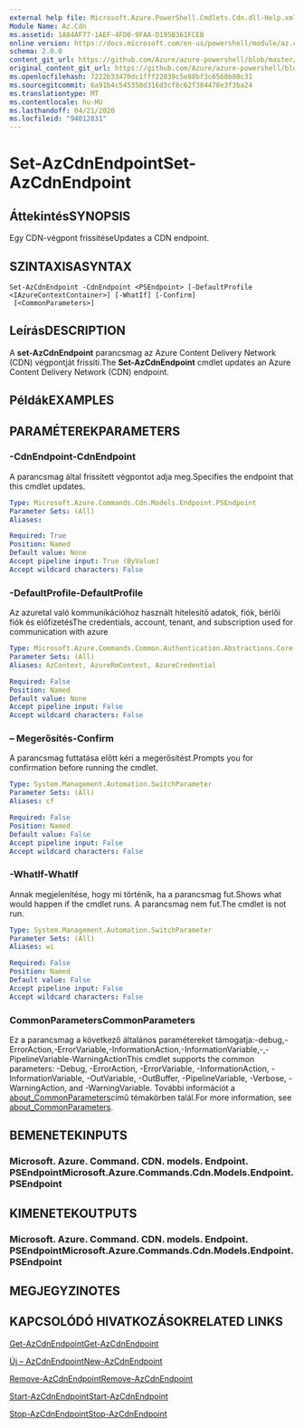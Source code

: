 ```yaml
---
external help file: Microsoft.Azure.PowerShell.Cmdlets.Cdn.dll-Help.xml
Module Name: Az.Cdn
ms.assetid: 1A84AF77-1AEF-4FD0-9FAA-D195B361FCEB
online version: https://docs.microsoft.com/en-us/powershell/module/az.cdn/set-azcdnendpoint
schema: 2.0.0
content_git_url: https://github.com/Azure/azure-powershell/blob/master/src/Cdn/Cdn/help/Set-AzCdnEndpoint.md
original_content_git_url: https://github.com/Azure/azure-powershell/blob/master/src/Cdn/Cdn/help/Set-AzCdnEndpoint.md
ms.openlocfilehash: 7222b33470dc1fff22039c5e88bf3c6560b80c31
ms.sourcegitcommit: 6a91b4c545350d316d3cf8c62f384478e3f3ba24
ms.translationtype: MT
ms.contentlocale: hu-HU
ms.lasthandoff: 04/21/2020
ms.locfileid: "94012831"
---
```

# <span data-ttu-id="3182a-101">Set-AzCdnEndpoint</span><span class="sxs-lookup"><span data-stu-id="3182a-101">Set-AzCdnEndpoint</span></span>

## <span data-ttu-id="3182a-102">Áttekintés</span><span class="sxs-lookup"><span data-stu-id="3182a-102">SYNOPSIS</span></span>
<span data-ttu-id="3182a-103">Egy CDN-végpont frissítése</span><span class="sxs-lookup"><span data-stu-id="3182a-103">Updates a CDN endpoint.</span></span>

## <span data-ttu-id="3182a-104">SZINTAXISA</span><span class="sxs-lookup"><span data-stu-id="3182a-104">SYNTAX</span></span>

```
Set-AzCdnEndpoint -CdnEndpoint <PSEndpoint> [-DefaultProfile <IAzureContextContainer>] [-WhatIf] [-Confirm]
 [<CommonParameters>]
```

## <span data-ttu-id="3182a-105">Leírás</span><span class="sxs-lookup"><span data-stu-id="3182a-105">DESCRIPTION</span></span>
<span data-ttu-id="3182a-106">A **set-AzCdnEndpoint** parancsmag az Azure Content Delivery Network (CDN) végpontját frissíti.</span><span class="sxs-lookup"><span data-stu-id="3182a-106">The **Set-AzCdnEndpoint** cmdlet updates an Azure Content Delivery Network (CDN) endpoint.</span></span>

## <span data-ttu-id="3182a-107">Példák</span><span class="sxs-lookup"><span data-stu-id="3182a-107">EXAMPLES</span></span>

## <span data-ttu-id="3182a-108">PARAMÉTEREK</span><span class="sxs-lookup"><span data-stu-id="3182a-108">PARAMETERS</span></span>

### <span data-ttu-id="3182a-109">-CdnEndpoint</span><span class="sxs-lookup"><span data-stu-id="3182a-109">-CdnEndpoint</span></span>
<span data-ttu-id="3182a-110">A parancsmag által frissített végpontot adja meg.</span><span class="sxs-lookup"><span data-stu-id="3182a-110">Specifies the endpoint that this cmdlet updates.</span></span>

```yaml
Type: Microsoft.Azure.Commands.Cdn.Models.Endpoint.PSEndpoint
Parameter Sets: (All)
Aliases:

Required: True
Position: Named
Default value: None
Accept pipeline input: True (ByValue)
Accept wildcard characters: False
```

### <span data-ttu-id="3182a-111">-DefaultProfile</span><span class="sxs-lookup"><span data-stu-id="3182a-111">-DefaultProfile</span></span>
<span data-ttu-id="3182a-112">Az azuretal való kommunikációhoz használt hitelesítő adatok, fiók, bérlői fiók és előfizetés</span><span class="sxs-lookup"><span data-stu-id="3182a-112">The credentials, account, tenant, and subscription used for communication with azure</span></span>

```yaml
Type: Microsoft.Azure.Commands.Common.Authentication.Abstractions.Core.IAzureContextContainer
Parameter Sets: (All)
Aliases: AzContext, AzureRmContext, AzureCredential

Required: False
Position: Named
Default value: None
Accept pipeline input: False
Accept wildcard characters: False
```

### <span data-ttu-id="3182a-113">– Megerősítés</span><span class="sxs-lookup"><span data-stu-id="3182a-113">-Confirm</span></span>
<span data-ttu-id="3182a-114">A parancsmag futtatása előtt kéri a megerősítést.</span><span class="sxs-lookup"><span data-stu-id="3182a-114">Prompts you for confirmation before running the cmdlet.</span></span>

```yaml
Type: System.Management.Automation.SwitchParameter
Parameter Sets: (All)
Aliases: cf

Required: False
Position: Named
Default value: False
Accept pipeline input: False
Accept wildcard characters: False
```

### <span data-ttu-id="3182a-115">-WhatIf</span><span class="sxs-lookup"><span data-stu-id="3182a-115">-WhatIf</span></span>
<span data-ttu-id="3182a-116">Annak megjelenítése, hogy mi történik, ha a parancsmag fut.</span><span class="sxs-lookup"><span data-stu-id="3182a-116">Shows what would happen if the cmdlet runs.</span></span>
<span data-ttu-id="3182a-117">A parancsmag nem fut.</span><span class="sxs-lookup"><span data-stu-id="3182a-117">The cmdlet is not run.</span></span>

```yaml
Type: System.Management.Automation.SwitchParameter
Parameter Sets: (All)
Aliases: wi

Required: False
Position: Named
Default value: False
Accept pipeline input: False
Accept wildcard characters: False
```

### <span data-ttu-id="3182a-118">CommonParameters</span><span class="sxs-lookup"><span data-stu-id="3182a-118">CommonParameters</span></span>
<span data-ttu-id="3182a-119">Ez a parancsmag a következő általános paramétereket támogatja:-debug,-ErrorAction,-ErrorVariable,-InformationAction,-InformationVariable,-,-PipelineVariable-WarningAction</span><span class="sxs-lookup"><span data-stu-id="3182a-119">This cmdlet supports the common parameters: -Debug, -ErrorAction, -ErrorVariable, -InformationAction, -InformationVariable, -OutVariable, -OutBuffer, -PipelineVariable, -Verbose, -WarningAction, and -WarningVariable.</span></span> <span data-ttu-id="3182a-120">További információt a [about_CommonParameters](http://go.microsoft.com/fwlink/?LinkID=113216)című témakörben talál.</span><span class="sxs-lookup"><span data-stu-id="3182a-120">For more information, see [about_CommonParameters](http://go.microsoft.com/fwlink/?LinkID=113216).</span></span>

## <span data-ttu-id="3182a-121">BEMENETEK</span><span class="sxs-lookup"><span data-stu-id="3182a-121">INPUTS</span></span>

### <span data-ttu-id="3182a-122">Microsoft. Azure. Command. CDN. models. Endpoint. PSEndpoint</span><span class="sxs-lookup"><span data-stu-id="3182a-122">Microsoft.Azure.Commands.Cdn.Models.Endpoint.PSEndpoint</span></span>

## <span data-ttu-id="3182a-123">KIMENETEK</span><span class="sxs-lookup"><span data-stu-id="3182a-123">OUTPUTS</span></span>

### <span data-ttu-id="3182a-124">Microsoft. Azure. Command. CDN. models. Endpoint. PSEndpoint</span><span class="sxs-lookup"><span data-stu-id="3182a-124">Microsoft.Azure.Commands.Cdn.Models.Endpoint.PSEndpoint</span></span>

## <span data-ttu-id="3182a-125">MEGJEGYZI</span><span class="sxs-lookup"><span data-stu-id="3182a-125">NOTES</span></span>

## <span data-ttu-id="3182a-126">KAPCSOLÓDÓ HIVATKOZÁSOK</span><span class="sxs-lookup"><span data-stu-id="3182a-126">RELATED LINKS</span></span>

[<span data-ttu-id="3182a-127">Get-AzCdnEndpoint</span><span class="sxs-lookup"><span data-stu-id="3182a-127">Get-AzCdnEndpoint</span></span>](./Get-AzCdnEndpoint.md)

[<span data-ttu-id="3182a-128">Új – AzCdnEndpoint</span><span class="sxs-lookup"><span data-stu-id="3182a-128">New-AzCdnEndpoint</span></span>](./New-AzCdnEndpoint.md)

[<span data-ttu-id="3182a-129">Remove-AzCdnEndpoint</span><span class="sxs-lookup"><span data-stu-id="3182a-129">Remove-AzCdnEndpoint</span></span>](./Remove-AzCdnEndpoint.md)

[<span data-ttu-id="3182a-130">Start-AzCdnEndpoint</span><span class="sxs-lookup"><span data-stu-id="3182a-130">Start-AzCdnEndpoint</span></span>](./Start-AzCdnEndpoint.md)

[<span data-ttu-id="3182a-131">Stop-AzCdnEndpoint</span><span class="sxs-lookup"><span data-stu-id="3182a-131">Stop-AzCdnEndpoint</span></span>](./Stop-AzCdnEndpoint.md)


